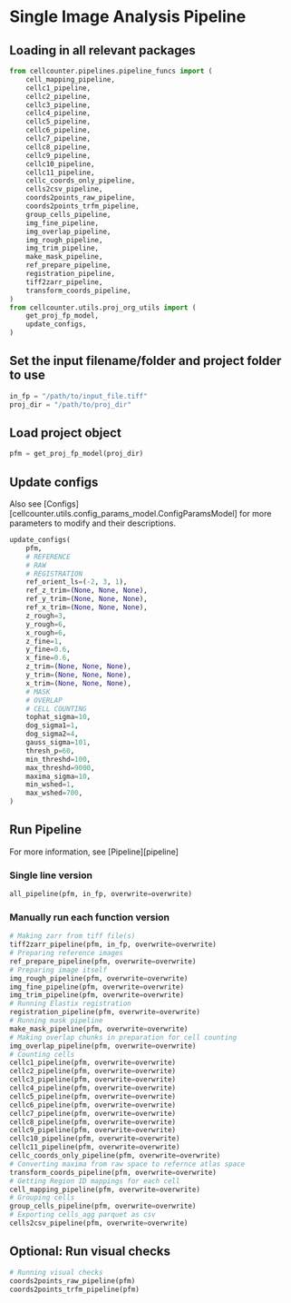 # Single Image Analysis Pipeline

## Loading in all relevant packages

```python
from cellcounter.pipelines.pipeline_funcs import (
    cell_mapping_pipeline,
    cellc1_pipeline,
    cellc2_pipeline,
    cellc3_pipeline,
    cellc4_pipeline,
    cellc5_pipeline,
    cellc6_pipeline,
    cellc7_pipeline,
    cellc8_pipeline,
    cellc9_pipeline,
    cellc10_pipeline,
    cellc11_pipeline,
    cellc_coords_only_pipeline,
    cells2csv_pipeline,
    coords2points_raw_pipeline,
    coords2points_trfm_pipeline,
    group_cells_pipeline,
    img_fine_pipeline,
    img_overlap_pipeline,
    img_rough_pipeline,
    img_trim_pipeline,
    make_mask_pipeline,
    ref_prepare_pipeline,
    registration_pipeline,
    tiff2zarr_pipeline,
    transform_coords_pipeline,
)
from cellcounter.utils.proj_org_utils import (
    get_proj_fp_model,
    update_configs,
)
```

## Set the input filename/folder and project folder to use

```python
in_fp = "/path/to/input_file.tiff"
proj_dir = "/path/to/proj_dir"
```

## Load project object

```python
pfm = get_proj_fp_model(proj_dir)
```

## Update configs

Also see
[Configs][cellcounter.utils.config_params_model.ConfigParamsModel]
for more parameters to modify and their descriptions.

```python
update_configs(
    pfm,
    # REFERENCE
    # RAW
    # REGISTRATION
    ref_orient_ls=(-2, 3, 1),
    ref_z_trim=(None, None, None),
    ref_y_trim=(None, None, None),
    ref_x_trim=(None, None, None),
    z_rough=3,
    y_rough=6,
    x_rough=6,
    z_fine=1,
    y_fine=0.6,
    x_fine=0.6,
    z_trim=(None, None, None),
    y_trim=(None, None, None),
    x_trim=(None, None, None),
    # MASK
    # OVERLAP
    # CELL COUNTING
    tophat_sigma=10,
    dog_sigma1=1,
    dog_sigma2=4,
    gauss_sigma=101,
    thresh_p=60,
    min_threshd=100,
    max_threshd=9000,
    maxima_sigma=10,
    min_wshed=1,
    max_wshed=700,
)
```

## Run Pipeline

For more information, see [Pipeline][pipeline]

### Single line version

```python
all_pipeline(pfm, in_fp, overwrite=overwrite)
```

### Manually run each function version

```python
# Making zarr from tiff file(s)
tiff2zarr_pipeline(pfm, in_fp, overwrite=overwrite)
# Preparing reference images
ref_prepare_pipeline(pfm, overwrite=overwrite)
# Preparing image itself
img_rough_pipeline(pfm, overwrite=overwrite)
img_fine_pipeline(pfm, overwrite=overwrite)
img_trim_pipeline(pfm, overwrite=overwrite)
# Running Elastix registration
registration_pipeline(pfm, overwrite=overwrite)
# Running mask pipeline
make_mask_pipeline(pfm, overwrite=overwrite)
# Making overlap chunks in preparation for cell counting
img_overlap_pipeline(pfm, overwrite=overwrite)
# Counting cells
cellc1_pipeline(pfm, overwrite=overwrite)
cellc2_pipeline(pfm, overwrite=overwrite)
cellc3_pipeline(pfm, overwrite=overwrite)
cellc4_pipeline(pfm, overwrite=overwrite)
cellc5_pipeline(pfm, overwrite=overwrite)
cellc6_pipeline(pfm, overwrite=overwrite)
cellc7_pipeline(pfm, overwrite=overwrite)
cellc8_pipeline(pfm, overwrite=overwrite)
cellc9_pipeline(pfm, overwrite=overwrite)
cellc10_pipeline(pfm, overwrite=overwrite)
cellc11_pipeline(pfm, overwrite=overwrite)
cellc_coords_only_pipeline(pfm, overwrite=overwrite)
# Converting maxima from raw space to refernce atlas space
transform_coords_pipeline(pfm, overwrite=overwrite)
# Getting Region ID mappings for each cell
cell_mapping_pipeline(pfm, overwrite=overwrite)
# Grouping cells
group_cells_pipeline(pfm, overwrite=overwrite)
# Exporting cells_agg parquet as csv
cells2csv_pipeline(pfm, overwrite=overwrite)
```

## Optional: Run visual checks

```python
# Running visual checks
coords2points_raw_pipeline(pfm)
coords2points_trfm_pipeline(pfm)
```
